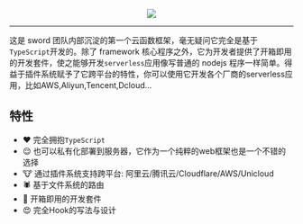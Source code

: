 <p align="center">
<img src="https://static.yinzhuoei.com/typecho/2022/02/17/048881447338917/WX20220217-212200-removebg-preview.png"/>
</p>

---
这是 sword 团队内部沉淀的第一个云函数框架，毫无疑问它完全是基于`TypeScript`开发的。除了 framework 核心程序之外，它为开发者提供了开箱即用的开发套件，使之能够开发`serverless`应用像写普通的 nodejs 程序一样简单。得益于插件系统赋予了它跨平台的特性，你可以使用它开发各个厂商的serverless应用，比如AWS,Aliyun,Tencent,Dcloud...

## 特性

- ❤️ 完全拥抱`TypeScript`
- 😌 也可以私有化部署到服务器，它作为一个纯粹的web框架也是一个不错的选择
- 🐮 通过插件系统支持跨平台: 阿里云/腾讯云/Cloudflare/AWS/Unicloud
- 🕷️ 基于文件系统的路由
- 🥷 开箱即用的开发套件
- 😍 完全Hook的写法与设计
